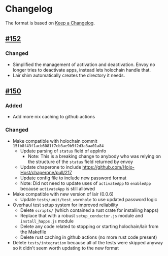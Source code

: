 # Changelog
The format is based on [Keep a Changelog](https://keepachangelog.com/en/1.0.0/).

## [#152](https://github.com/Holo-Host/holo-envoy/pull/152)

### Changed

- Simplified the management of activation and deactivation. Envoy no longer tries to deactivate apps, instead lets holochain handle that.
- Lair shim automatically creates the directory it needs.

## [#150](https://github.com/Holo-Host/holo-envoy/pull/150)

### Added

- Add more nix caching to github actions

### Changed

- Make compatible with holochain commit `15fb8f43f1acb6081f7cb3ae9b5f2d3a3aa01a84`
  - Update parsing of `status` field of appInfo
    - Note: This is a breaking change to anybody who was relying on the structure of the `status` field returned by envoy
  - Update chaperone to include https://github.com/Holo-Host/chaperone/pull/217
  - Update config file to include new password format
  - Note: Did not need to update uses of `activateApp` to `enableApp` because `activateApp` is still allowed
- Make compatible with new version of lair (0.0.6)
  - Update `tests/unit/test_wormhole` to use updated password logic
- Overhaul test setup system for improved reliability
  - Delete `scripts/` (which contained a rust crate for installing happs)
  - Replace that with a robust `setup_conductor.js` module and `install_happs.js` module
  - Delete any code related to stopping or starting holochain/lair from the Makefile
  - Delete rust caching in github actions (no more rust code present)
- Delete `tests/integration` because all of the tests were skipped anyway so it didn't seem worth updating to the new format
